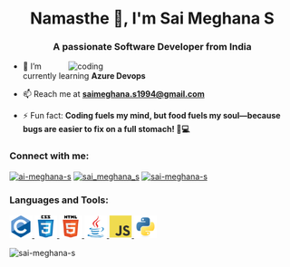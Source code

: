 
<h1 align="center">Namasthe 🙏, I'm Sai Meghana S</h1>
<h3 align="center">A passionate Software Developer from India</h3>
<img align="right" width="400" src="https://i.pinimg.com/originals/06/60/ef/0660efe82fa3da42ed56eef013171835.gif" alt="coding">

- 🌱 I’m currently learning **Azure Devops**

- 📫 Reach me at  **saimeghana.s1994@gmail.com**

- ⚡ Fun fact: **Coding fuels my mind, but food fuels my soul—because bugs are easier to fix on a full stomach! 🍛💻**

<h3 align="left">Connect with me:</h3>
<p align="left">
<a href="https://linkedin.com/in/ai-meghana-s" target="blank"><img align="center" src="https://raw.githubusercontent.com/rahuldkjain/github-profile-readme-generator/master/src/images/icons/Social/linked-in-alt.svg" alt="ai-meghana-s" height="30" width="40" /></a>
<a href="https://www.codechef.com/users/sai_meghana_s" target="blank"><img align="center" src="https://img.icons8.com/?size=100&id=LnZMjt9rZC3d&format=png&color=ffffff" alt="sai_meghana_s" height="30" width="40" /></a>
<a href="https://www.leetcode.com/sai-meghana-s" target="blank"><img align="center" src="https://raw.githubusercontent.com/rahuldkjain/github-profile-readme-generator/master/src/images/icons/Social/leet-code.svg" alt="sai-meghana-s" height="30" width="40" /></a>
</p>

<h3 align="left">Languages and Tools:</h3>
<p align="left"> <a href="https://www.cprogramming.com/" target="_blank" rel="noreferrer"> <img src="https://raw.githubusercontent.com/devicons/devicon/master/icons/c/c-original.svg" alt="c" width="40" height="40"/> </a> <a href="https://www.w3schools.com/css/" target="_blank" rel="noreferrer"> <img src="https://raw.githubusercontent.com/devicons/devicon/master/icons/css3/css3-original-wordmark.svg" alt="css3" width="40" height="40"/> </a> <a href="https://www.w3.org/html/" target="_blank" rel="noreferrer"> <img src="https://raw.githubusercontent.com/devicons/devicon/master/icons/html5/html5-original-wordmark.svg" alt="html5" width="40" height="40"/> </a> <a href="https://www.java.com" target="_blank" rel="noreferrer"> <img src="https://raw.githubusercontent.com/devicons/devicon/master/icons/java/java-original.svg" alt="java" width="40" height="40"/> </a> <a href="https://developer.mozilla.org/en-US/docs/Web/JavaScript" target="_blank" rel="noreferrer"> <img src="https://raw.githubusercontent.com/devicons/devicon/master/icons/javascript/javascript-original.svg" alt="javascript" width="40" height="40"/> </a> <a href="https://www.python.org" target="_blank" rel="noreferrer"> <img src="https://raw.githubusercontent.com/devicons/devicon/master/icons/python/python-original.svg" alt="python" width="40" height="40"/> </a> </p>

<p><img align="center" src="https://github-readme-stats.vercel.app/api/top-langs?username=sai-meghana-s&show_icons=true&locale=en&layout=compact" alt="sai-meghana-s" /></p>
